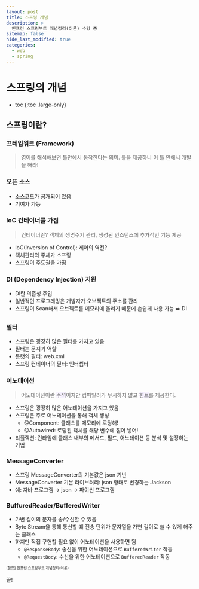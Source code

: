 ```yaml
---
layout: post
title: 스프링 개념
description: >
  인프런 스프링부트 개념정리(이론) 수강 중
sitemap: false
hide_last_modified: true
categories:
  - web
  - spring
---
```


# 스프링의 개념

* toc
{:toc .large-only}

## 스프링이란?

### 프레임워크 (Framework)

> 영어를 해석해보면 틀안에서 동작한다는 의미.
> 틀을 제공하니 이 틀 안에서 개발을 해라! 

### 오픈 소스

- 소스코드가 공개되어 있음
- 기여가 가능

### IoC 컨테이너를 가짐

>  컨테이너란? 객체의 생명주기 관리, 생성된 인스턴스에 추가적인 기능 제공

- IoC(Inversion of Control): 제어의 역전?  
- 객체관리의 주체가 스프링
- 스프링이 주도권을 가짐

### DI (Dependency Injection) 지원

- DI란 의존성 주입
- 일반적인 프로그래밍은 개발자가 오브젝트의 주소를 관리
- 스프링이 Scan해서 오브젝트를 메모리에 올리기 때문에 손쉽게 사용 가능 ➡️ DI

### 필터

- 스프링은 굉장히 많은 필터를 가지고 있음
- 필터는 문지기 역할
- 톰캣의 필터: web.xml
- 스프링 컨테이너의 필터: 인터셉터

### 어노테이션

> 어노테이션이란 <span style='background-color: #f5f0ff'>주석</span>이지만 컴파일러가 무시하지 않고 <span style='background-color: #f5f0ff'>힌트</span>를 제공한다.

- 스프링은 굉장히 많은 어노테이션을 가지고 있음
- 스프링은 주로 어노테이션을 통해 객체 생성
    - @Component: 클래스를 메모리에 로딩해!
    - @Autowired: 로딩된 객체를 해당 변수에 집어 넣어!
- 리플렉션: 런타임에 클래스 내부의 메서드, 필드, 어노테이션 등 분석 및 설정하는 기법

### MessageConverter

- 스프링 MessageConverter의 기본값은 json 기반
- MessageConverter 기본 라이브러리: json 형태로 변경하는 Jackson
- 예: 자바 프로그램 → json → 파이썬 프로그램

### BuffuredReader/BufferedWriter

- 가변 길이의 문자를 송/수신할 수 있음
- Byte Stream을 통해 통신할 떄 전송 단위가 문자열을 가변 길이로 쓸 수 있게 해주는 클래스
- 하지만 직접 구현할 필요 없이 어노테이션을 사용하면 됨
    - `@ResponseBody`: 송신을 위한 어노테이션으로 `BufferedWriter` 작동
    - `@RequestBody`: 수신을 위한 어노테이션으로 `BufferedReader` 작동
    

<span style="font-size:70%">[참조] 인프런 스프링부트 개념정리(이론)</span>

끝!
